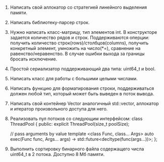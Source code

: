 1. Написать свой аллокатор со стратегией линейного выделения памяти.
2. Написать библиотеку-парсер строк.
3. Нужно написать класс-матрицу, тип элементов int. В конструкторе задается количество рядов и строк. Поддерживаются оперции: получить количество строк(rows)/столбцов(columns), получить конкретный элемент, умножить на число(*=), сравнение на равенство/неравенство. В случае ошибки выхода за границы бросать исключение.
4. Простой сериализатор поддерживающий два типа: uint64_t и bool.
5. Написать класс для работы с большими целыми числами. 
6. Написать функцию для форматирования строки, поддерживаться должен любой тип, который может быть выведен в поток вывода. 
7. Написать свой контейнер Vector аналогичный std::vector, аллокатор и итератор произвольного доступа для него.
8. Реализовать пул потоков со следующим интерфейсом:
class ThreadPool
{
public:
    explicit ThreadPool(size_t poolSize);

     // pass arguments by value
    template <class Func, class... Args>
    auto exec(Func func, Args... args) -> std::future<decltype(func(args...))>;
};
9. Выполнить сортировку бинарного файла содержащего числа uint64_t в 2 потока. Доступно 8 Мб памяти.

